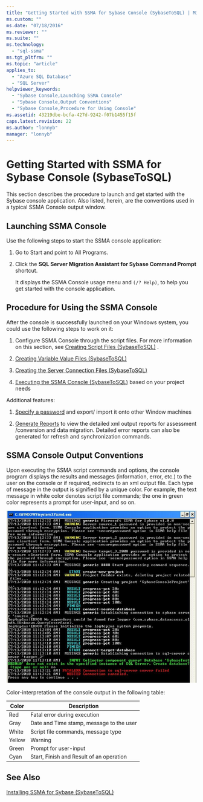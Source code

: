 ```yaml
---
title: "Getting Started with SSMA for Sybase Console (SybaseToSQL) | Microsoft Docs"
ms.custom: ""
ms.date: "07/18/2016"
ms.reviewer: ""
ms.suite: ""
ms.technology: 
  - "sql-ssma"
ms.tgt_pltfrm: ""
ms.topic: "article"
applies_to: 
  - "Azure SQL Database"
  - "SQL Server"
helpviewer_keywords: 
  - "Sybase Console,Launching SSMA Console"
  - "Sybase Console,Output Conventions"
  - "Sybase Console,Procedure for Using Console"
ms.assetid: 43219dbe-bcfa-427d-9242-f07b1455f15f
caps.latest.revision: 22
ms.author: "lonnyb"
manager: "lonnyb"
---
```

# Getting Started with SSMA for Sybase Console (SybaseToSQL)
This section describes the procedure to launch and get started with the Sybase console application. Also listed, herein, are the conventions used in a typical SSMA Console output window.  
  
## Launching SSMA Console  
Use the following steps to start the SSMA console application:  
  
1.  Go to Start and point to All Programs.  
  
2.  Click the **SQL Server Migration Assistant for Sybase Command Prompt** shortcut.  
  
    It displays the SSMA Console usage menu and `(/? Help)`, to help you get started with the console application.  
  
## Procedure for Using the SSMA Console  
After the console is successfully launched on your Windows system, you could use the following steps to work on it:  
  
1.  Configure SSMA Console through the script files. For more information on this section, see [Creating Script Files &#40;SybaseToSQL&#41;](../../ssma/sybase/creating-script-files--sybasetosql-.md) .  
  
2.  [Creating Variable Value Files &#40;SybaseToSQL&#41;](../../ssma/sybase/creating-variable-value-files--sybasetosql-.md)  
  
3.  [Creating the Server Connection Files &#40;SybaseToSQL&#41;](../../ssma/sybase/creating-the-server-connection-files--sybasetosql-.md)  
  
4.  [Executing the SSMA Console &#40;SybaseToSQL&#41;](../../ssma/sybase/executing-the-ssma-console--sybasetosql-.md) based on your project needs  
  
Additional features:  
  
1.  [Specify a password](http://msdn.microsoft.com/en-us/9b6a70f9-6840-4140-a059-bb7bd7ccc67c) and export/ import it onto other Window machines  
  
2.  [Generate Reports](http://msdn.microsoft.com/en-us/19278f6a-6d58-4867-9d71-c6228040466e) to view the detailed xml output reports for assessment /conversion and data migration. Detailed error reports can also be generated for refresh and synchronization commands.  
  
## SSMA Console Output Conventions  
Upon executing the SSMA script commands and options, the console program displays the results and messages (information, error, etc.) to the user on the console or if required, redirects to an xml output file. Each type of message in the output is signified by a unique color. For example, the text message in white color denotes script file commands; the one in green color represents a prompt for user-input, and so on.  
  
![SSMAConsoleOutput_Sybase](../../ssma/sybase/media/ssmaconsoleoutput_sybase.JPG "SSMAConsoleOutput_Sybase")  
  
Color-interpretation of the console output in the following table:  
  
|Color|Description|  
|---------|---------------|  
|Red|Fatal error during execution|  
|Gray|Date and Time stamp, message to the user|  
|White|Script file commands, message type|  
|Yellow|Warning|  
|Green|Prompt for user-input|  
|Cyan|Start, Finish and Result of an operation|  
  
## See Also  
[Installing SSMA  for Sybase &#40;SybaseToSQL&#41;](../../ssma/sybase/installing-ssma--for-sybase--sybasetosql-.md)  
  
